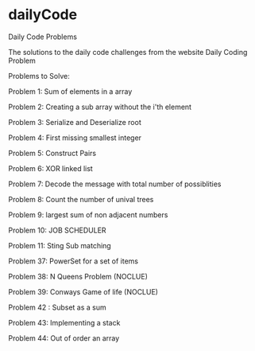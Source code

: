 # dailyCode
Daily Code Problems


The solutions to the daily code challenges from the website Daily Coding Problem


Problems to Solve: 


Problem 1: Sum of elements in a array

Problem 2: Creating a sub array without the i'th element

Problem 3: Serialize and Deserialize root

Problem 4: First missing smallest integer

Problem 5: Construct Pairs

Problem 6: XOR linked list

Problem 7: Decode  the message with total number of possiblities

Problem 8: Count the number of unival trees

Problem 9: largest sum of non adjacent numbers

Problem 10: JOB SCHEDULER 

Problem 11: Sting Sub matching

Problem 37: PowerSet for a set of items 

Problem 38: N Queens Problem (NOCLUE) 

Problem 39: Conways Game of life (NOCLUE) 

Problem 42 : Subset as a sum

Problem 43: Implementing a stack

Problem 44: Out of order an array
